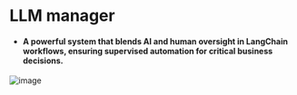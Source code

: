 # LLM manager
- #### A powerful system that blends AI and human oversight in LangChain workflows, ensuring supervised automation for critical business decisions.

![image](https://github.com/user-attachments/assets/bb40f4e0-bf18-45f5-a3f9-fc824f9f1a08)
